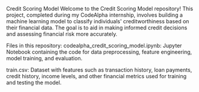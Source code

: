 Credit Scoring Model
Welcome to the Credit Scoring Model repository! This project, completed during my CodeAlpha internship, involves building a machine learning model to classify individuals' creditworthiness based on their financial data. The goal is to aid in making informed credit decisions and assessing financial risk more accurately.

Files in this repository:
codealpha_credit_scoring_model.ipynb: Jupyter Notebook containing the code for data preprocessing, feature engineering, model training, and evaluation.

train.csv: Dataset with features such as transaction history, loan payments, credit history, income levels, and other financial metrics used for training and testing the model.

